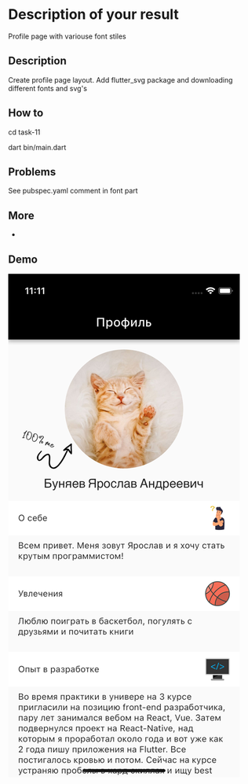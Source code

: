 # Description of your result

Profile page with variouse font stiles

## Description

Create profile page layout. Add flutter_svg package and downloading different fonts and svg's

## How to

cd task-11

dart bin/main.dart

## Problems

See pubspec.yaml comment in font part

## More

-

## Demo

![screen_record](./assets/result_screen.png)